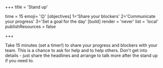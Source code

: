 +++
title = 'Stand up'

time = 15
emoji= '😉'
[objectives]
    1='Share your blockers'
    2='Communicate your progress'
    3='Set a goal for the day'
[build]
  render = 'never'
  list = 'local'
  publishResources = false

+++

Take 15 minutes (set a timer!) to share your progress and blockers with your team. This is a chance to ask for help and to help others. Don't get into details - just share the headlines and arrange to talk more after the stand up if you need to.
